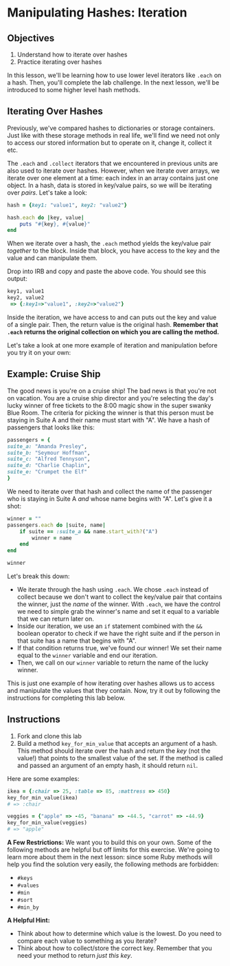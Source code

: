 # Manipulating Hashes: Iteration

## Objectives

1. Understand how to iterate over hashes
2. Practice iterating over hashes

In this lesson, we'll be learning how to use lower level iterators like `.each` on a hash. Then, you'll complete the lab challenge. In the next lesson, we'll be introduced to some higher level hash methods. 

## Iterating Over Hashes

Previously, we've compared hashes to dictionaries or storage containers. Just like with these storage methods in real life, we'll find we need not only to access our stored information but to operate on it, change it, collect it etc. 

The `.each` and `.collect` iterators that we encountered in previous units are also used to iterate over hashes. However, when we iterate over arrays, we iterate over one element at a time: each index in an array contains just one object. In a hash, data is stored in key/value pairs, so we will be iterating over *pairs*. Let's take a look: 

```ruby
hash = {key1: "value1", key2: "value2"}

hash.each do |key, value|
	puts "#{key}, #{value}"
end
```

When we iterate over a hash, the `.each` method yields the key/value pair *together* to the block. Inside that block, you have access to the key and the value and can manipulate them. 

Drop into IRB and copy and paste the above code. You should see this output: 

```ruby
key1, value1
key2, value2
 => {:key1=>"value1", :key2=>"value2"} 
```

Inside the iteration, we have access to and can puts out the key and value of a single pair. Then, the return value is the original hash. **Remember that `.each` returns the original collection on which you are calling the method.**

Let's take a look at one more example of iteration and manipulation before you try it on your own:

## Example: Cruise Ship	

The good news is you're on a cruise ship! The bad news is that you're not on vacation. You are a cruise ship director and you're selecting the day's lucky winner of free tickets to the 8:00 magic show in the super swanky Blue Room. The criteria for picking the winner is that this person must be staying in Suite A and their name must start with "A". We have a hash of passengers that looks like this: 

```ruby
passengers = {
suite_a: "Amanda Presley", 
suite_b: "Seymour Hoffman", 
suite_c: "Alfred Tennyson", 
suite_d: "Charlie Chaplin", 
suite_e: "Crumpet the Elf"
}
```

We need to iterate over that hash and collect the name of the passenger who is staying in Suite A *and* whose name begins with "A". Let's give it a shot: 

```ruby
winner = ""
passengers.each do |suite, name|
	if suite == :suite_a && name.start_with?("A")
		winner = name
	end
end

winner	
```
Let's break this down: 

* We iterate through the hash using `.each`. We chose `.each` instead of collect because we don't want to collect the key/value pair that contains the winner, just the *name* of the winner. With `.each`, we have the control we need to simple grab the winner's name and set it equal to a variable that we can return later on. 
* Inside our iteration, we use an `if` statement combined with the `&&` boolean operator to check if we have the right suite and if the person in that suite has a name that begins with "A". 
* If that condition returns true, we've found our winner! We set their name equal to the `winner` variable and end our iteration. 
* Then, we call on our `winner` variable to return the name of the lucky winner. 

This is just one example of how iterating over hashes allows us to access and manipulate the values that they contain. Now, try it out by following the instructions for completing this lab below. 


## Instructions 

1. Fork and clone this lab
2. Build a method `key_for_min_value` that accepts an argument of a hash. This method should iterate over the hash and return the *key* (not the value!) that points to the smallest value of the set. If the method is called and passed an argument of an empty hash, it should return `nil`. 

Here are some examples: 

```ruby
ikea = {:chair => 25, :table => 85, :mattress => 450}
key_for_min_value(ikea)
# => :chair

veggies = {"apple" => -45, "banana" => -44.5, "carrot" => -44.9}
key_for_min_value(veggies)
# => "apple"
```

**A Few Restrictions:**
We want you to build this on your own. Some of the following methods are helpful but off limits for this exercise. We're going to learn more about them in the next lesson: 
since some Ruby methods will help you find the solution very easily, the following methods are forbidden:

* `#keys`
* `#values`
* `#min`
* `#sort`
* `#min_by`

**A Helpful Hint:** 

* Think about how to determine which value is the lowest. Do you need to compare each value to something as you iterate? 
* Think about how to collect/store the correct key. Remember that you need your method to return *just this key*. 
